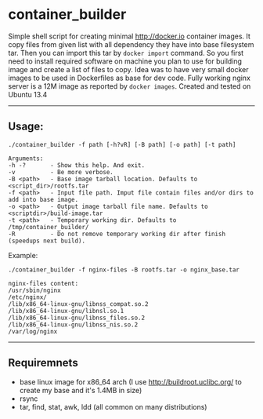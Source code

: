 container_builder
=========
Simple shell script for creating minimal http://docker.io container images. It copy files from given list with all dependency they have into base filesystem tar. Then you can import this tar by `docker import` command. So you first need to install required software on machine you plan to use for building image and create a list of files to copy. Idea was to have very small docker images to be used in Dockerfiles as base for dev code. Fully working nginx server is a 12M image as reported by `docker images`. Created and tested on Ubuntu 13.4

-----------

Usage:
-----------

    ./container_builder -f path [-h?vR] [-B path] [-o path] [-t path]
    
    Arguments:
    -h -?       - Show this help. And exit.
    -v          - Be more verbose.
    -B <path>   - Base image tarball location. Defaults to <script_dir>/rootfs.tar
    -f <path>   - Input file path. Imput file contain files and/or dirs to add into base image.
    -o <path>   - Output image tarball file name. Defaults to <scriptdir>/build-image.tar
    -t <path>   - Temporary working dir. Defaults to /tmp/container_builder/
    -R          - Do not remove temporary working dir after finish (speedups next build).

Example: 

    ./container_builder -f nginx-files -B rootfs.tar -o nginx_base.tar

    nginx-files content:
    /usr/sbin/nginx
    /etc/nginx/
    /lib/x86_64-linux-gnu/libnss_compat.so.2
    /lib/x86_64-linux-gnu/libnsl.so.1
    /lib/x86_64-linux-gnu/libnss_files.so.2
    /lib/x86_64-linux-gnu/libnss_nis.so.2
    /var/log/nginx

-----------

Requiremnets
-----------
* base linux image for x86_64 arch (I use http://buildroot.uclibc.org/ to create my base and it's 1.4MB in size)
* rsync
* tar, find, stat, awk, ldd (all common on many distributions)
